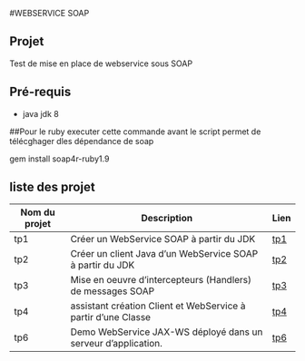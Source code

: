 #WEBSERVICE SOAP

## Projet

Test de mise en place de webservice sous SOAP

## Pré-requis
* java jdk 8

##Pour le ruby executer cette commande avant le script permet de télécghager dles dépendance de soap

gem install soap4r-ruby1.9

## liste des projet

Nom du projet | Description | Lien
---|---|----
tp1|Créer un WebService SOAP à partir du JDK| [tp1](https://github.com/asemin08/WebServices)
tp2|Créer un client Java d’un WebService SOAP à partir du JDK| [tp2](https://github.com/asemin08/WebServices/tree/tp2SOAP)
tp3|Mise en oeuvre d’intercepteurs (Handlers) de messages SOAP | [tp3](https://github.com/asemin08/WebServices/tree/tp3SOAP)
tp4|assistant création Client et WebService à partir d’une Classe  | [tp4](https://github.com/asemin08/WebServices/tree/tp4SOAP)
tp6|Demo WebService JAX-WS déployé dans un serveur d’application. |[tp6](https://github.com/asemin08/WebServices/tree/tp6SOAP)